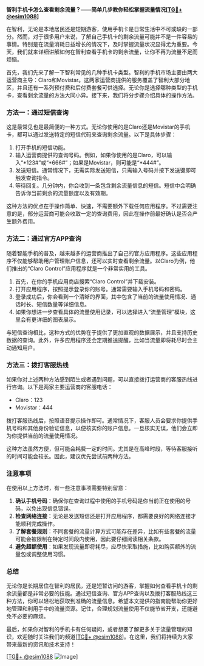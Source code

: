 **智利手机卡怎么查看剩余流量？——简单几步教你轻松掌握流量情况[[TG💪+ @esim1088](https://t.me/s/esim1088)]**

在智利，无论是本地居民还是短期游客，使用手机卡是日常生活中不可或缺的一部分。然而，对于很多用户来说，了解自己手机卡的剩余流量可能并不是一件容易的事情。特别是在流量消耗日益增长的情况下，及时掌握流量状况显得尤为重要。今天，我们就来详细讲解如何在智利查看手机卡的剩余流量，让你不再为流量不足而烦恼。

首先，我们先来了解一下智利常见的几种手机卡类型。智利的手机市场主要由两大运营商主导：Claro和Movistar。这两家运营商提供的服务覆盖了智利大部分地区，并且还有一系列预付费和后付费套餐可供选择。无论你是选择哪种类型的手机卡，查看剩余流量的方法大同小异。接下来，我们将分步骤介绍具体的操作方法。

### 方法一：通过短信查询

这是最常见也是最简便的一种方式。无论你使用的是Claro还是Movistar的手机卡，都可以通过发送特定的短信代码来查询剩余流量。以下是具体步骤：

1. 打开手机的短信功能。
2. 输入运营商提供的查询号码。例如，如果你使用的是Claro，可以输入“*123#”或“*666#”；如果是Movistar，则可能是“*444#”。
3. 发送短信。通常情况下，无需实际发送短信，只需输入号码并按下发送键即可触发查询指令。
4. 等待回复。几分钟内，你会收到一条包含剩余流量信息的短信。短信中会明确告诉你当前剩余的流量额度以及有效期。

这种方法的优点在于操作简单、快速，不需要额外下载任何应用程序。不过需要注意的是，部分运营商可能会收取一定的查询费用，因此在操作前最好确认是否会产生额外费用。

### 方法二：通过官方APP查询

随着智能手机的普及，越来越多的运营商推出了自己的官方应用程序。这些应用程序不仅能够帮助用户管理账户信息，还可以实时查看剩余流量。以Claro为例，他们推出的“Claro Control”应用程序就是一个非常实用的工具。

1. 首先，在你的手机应用商店搜索“Claro Control”并下载安装。
2. 打开应用程序，按照提示登录你的账号。通常需要输入手机号码和密码。
3. 登录成功后，你会看到一个清晰的界面，其中包含了当前的流量使用情况、通话时长、短信数量等详细信息。
4. 如果你想进一步查看具体的流量使用记录，可以选择进入“流量管理”模块，这里会有更详细的图表展示。

与短信查询相比，这种方式的优势在于提供了更加直观的数据展示，并且支持历史数据的查询。此外，许多应用程序还会定期推送提醒，比如当流量即将耗尽时会主动通知用户。

### 方法三：拨打客服热线

如果你对上述两种方法感到陌生或者遇到问题，可以直接拨打运营商的客服热线进行咨询。以下是两家主要运营商的客服电话：

- Claro：123
- Movistar：444

拨打客服热线后，按照语音提示操作即可。通常情况下，客服人员会要求你提供手机号码和其他身份验证信息，以便核实你的账户信息。一旦核实无误，他们会立即为你提供当前的流量使用情况。

这种方法虽然方便，但可能会耗费一定的时间。尤其是在高峰时段，等待客服接听的时间可能会较长。因此，建议优先尝试前两种方法。

### 注意事项

在使用以上方法时，有一些注意事项需要特别留意：

1. **确认手机号码**：确保你在查询过程中使用的手机号码是你当前正在使用的号码，以免出现信息错误。
2. **检查网络连接**：无论是发送短信还是打开应用程序，都需要良好的网络连接才能顺利完成操作。
3. **了解套餐规则**：不同套餐的流量计算方式可能存在差异，比如有些套餐的流量可能会被限制在特定时间段内使用，因此要仔细阅读相关条款。
4. **避免超额使用**：如果发现流量即将耗尽，应尽快采取措施，比如购买额外的流量包或调整使用习惯。

### 总结

无论你是长期居住在智利的居民，还是短暂访问的游客，掌握如何查看手机卡的剩余流量都是非常必要的技能。通过短信查询、官方APP查询以及拨打客服热线这三种方法，你可以轻松地获取到准确的流量信息。希望本文提供的指南能帮助你更好地管理和利用手中的流量资源。记住，合理规划流量使用不仅能节省开支，还能避免不必要的麻烦。

最后，如果你对智利的手机卡有任何疑问，或者想要了解更多关于流量管理的知识，欢迎随时关注我们的频道[[TG💪+ @esim1088](https://t.me/s/esim1088)]。在这里，我们将持续为大家带来最新的资讯和技术支持！

[[TG💪+ @esim1088](https://t.me/s/esim1088) ![Image](https://i.postimg.cc/4NQfJmqS/Snipaste-2025-05-13-00-14-12.png)]